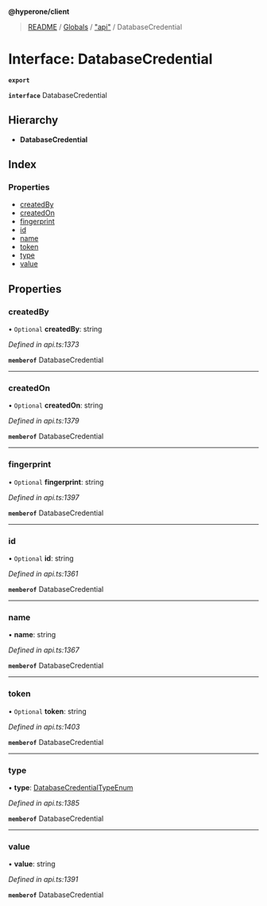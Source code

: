 **@hyperone/client**

> [README](../README.md) / [Globals](../globals.md) / ["api"](../modules/_api_.md) / DatabaseCredential

# Interface: DatabaseCredential

**`export`** 

**`interface`** DatabaseCredential

## Hierarchy

* **DatabaseCredential**

## Index

### Properties

* [createdBy](_api_.databasecredential.md#createdby)
* [createdOn](_api_.databasecredential.md#createdon)
* [fingerprint](_api_.databasecredential.md#fingerprint)
* [id](_api_.databasecredential.md#id)
* [name](_api_.databasecredential.md#name)
* [token](_api_.databasecredential.md#token)
* [type](_api_.databasecredential.md#type)
* [value](_api_.databasecredential.md#value)

## Properties

### createdBy

• `Optional` **createdBy**: string

*Defined in api.ts:1373*

**`memberof`** DatabaseCredential

___

### createdOn

• `Optional` **createdOn**: string

*Defined in api.ts:1379*

**`memberof`** DatabaseCredential

___

### fingerprint

• `Optional` **fingerprint**: string

*Defined in api.ts:1397*

**`memberof`** DatabaseCredential

___

### id

• `Optional` **id**: string

*Defined in api.ts:1361*

**`memberof`** DatabaseCredential

___

### name

•  **name**: string

*Defined in api.ts:1367*

**`memberof`** DatabaseCredential

___

### token

• `Optional` **token**: string

*Defined in api.ts:1403*

**`memberof`** DatabaseCredential

___

### type

•  **type**: [DatabaseCredentialTypeEnum](../enums/_api_.databasecredentialtypeenum.md)

*Defined in api.ts:1385*

**`memberof`** DatabaseCredential

___

### value

•  **value**: string

*Defined in api.ts:1391*

**`memberof`** DatabaseCredential
